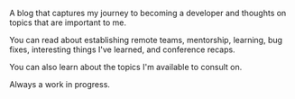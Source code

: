 A blog that captures my journey to becoming a developer and thoughts on topics that are important to me.

You can read about establishing remote teams, mentorship, learning, bug fixes, interesting things I've learned,
and conference recaps.

You can also learn about the topics I'm available to consult on.

Always a work in progress.
